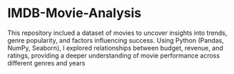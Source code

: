 # IMDB-Movie-Analysis
This repository inclued a dataset of movies to uncover insights into trends, genre popularity, and factors influencing success. Using Python (Pandas, NumPy, Seaborn), I explored relationships between budget, revenue, and ratings, providing a deeper understanding of movie performance across different genres and years
